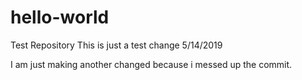 # hello-world
Test Repository
This is just a test change 5/14/2019

I am just making another changed because i messed up the commit.
